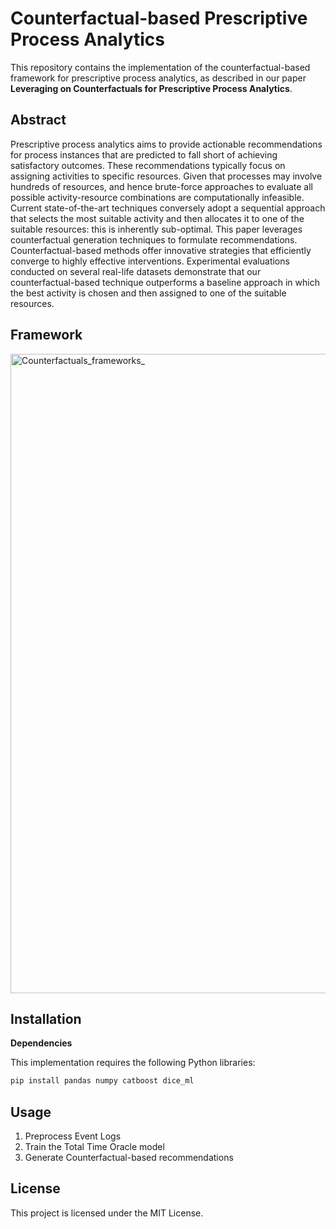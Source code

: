 # Counterfactual-based Prescriptive Process Analytics

This repository contains the implementation of the counterfactual-based framework for prescriptive process analytics, as described in our paper **Leveraging on Counterfactuals for Prescriptive Process Analytics**.

## Abstract
Prescriptive process analytics aims to provide actionable recommendations for process instances that are predicted to fall short of achieving satisfactory outcomes.
These recommendations typically focus on assigning activities to specific resources. Given that processes may involve hundreds of resources, and hence brute-force approaches to evaluate all possible activity-resource combinations are computationally infeasible.
Current state-of-the-art techniques conversely adopt a sequential approach that selects the most suitable activity and then allocates it to one of the suitable resources: this is inherently sub-optimal.
This paper leverages counterfactual generation techniques to formulate recommendations. Counterfactual-based methods offer innovative strategies that efficiently converge to highly effective interventions. Experimental evaluations conducted on several real-life datasets demonstrate that our counterfactual-based technique outperforms a baseline approach in which the best activity is chosen and then assigned to one of the suitable resources.


## Framework
<img width="1023" alt="Counterfactuals_frameworks_" src="https://github.com/user-attachments/assets/1ca91681-f755-4724-855d-9673c8ce1038" />


## Installation
**Dependencies**

This implementation requires the following Python libraries:
```python
pip install pandas numpy catboost dice_ml
```

## Usage
1. Preprocess Event Logs
2. Train the Total Time Oracle model
3. Generate Counterfactual-based recommendations

## License
This project is licensed under the MIT License.
